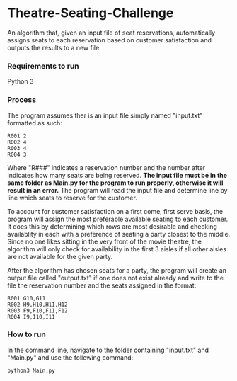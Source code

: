 # Theatre-Seating-Challenge
An algorithm that, given an input file of seat reservations, automatically assigns seats to each reservation based on customer satisfaction and outputs the results to a new file

### Requirements to run
Python 3

### Process
The program assumes ther is an input file simply named "input.txt" formatted as such:
```
R001 2
R002 4
R003 4
R004 3
```
Where "R###" indicates a reservation number and the number after indicates how many seats are being reserved.
**The input file must be in the same folder as Main.py for the program to run properly, otherwise it will result in an error.** 
The program will read the input file and determine line by line which seats to reserve for the customer. 

To account for customer satisfaction on a first come, first serve basis, the program will assign the most preferable available seating to each customer. It does this by determining which rows are most desirable and checking availablity in each with a preference of seating a party closest to the middle. Since no one likes sitting in the very front of the movie theatre, the algorithm will only check for availability in the first 3 aisles if all other aisles are not available for the given party. 

After the algorithm has chosen seats for a party, the program will create an output file called "output.txt" if one does not exist already and write to the file the reservation number and the seats assigned in the format:
```
R001 G10,G11
R002 H9,H10,H11,H12
R003 F9,F10,F11,F12
R004 I9,I10,I11
```
### How to run
In the command line, navigate to the folder containing "input.txt" and "Main.py" and use the following command:
```
python3 Main.py
```